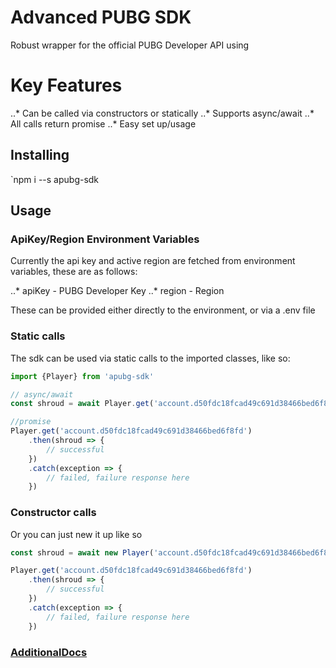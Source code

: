 Advanced PUBG SDK
======
Robust wrapper for the official PUBG Developer API using

# Key Features
..* Can be called via constructors or statically
..* Supports async/await
..* All calls return promise
..* Easy set up/usage 

## Installing
`npm i --s apubg-sdk

## Usage
### ApiKey/Region Environment Variables
Currently the api key and active region are fetched from environment variables, these are as follows:

..* apiKey - PUBG Developer Key
..* region - Region

These can be provided either directly to the environment, or via a .env file

### Static calls
The sdk can be used via static calls to the imported classes, like so:

```javascript
import {Player} from 'apubg-sdk'

// async/await
const shroud = await Player.get('account.d50fdc18fcad49c691d38466bed6f8fd')

//promise
Player.get('account.d50fdc18fcad49c691d38466bed6f8fd')
    .then(shroud => {
        // successful
    })
    .catch(exception => {
        // failed, failure response here
    })
```

### Constructor calls
Or you can just new it up like so

```javascript
const shroud = await new Player('account.d50fdc18fcad49c691d38466bed6f8fd')

Player.get('account.d50fdc18fcad49c691d38466bed6f8fd')
    .then(shroud => {
        // successful
    })
    .catch(exception => {
        // failed, failure response here
    })
```

### [AdditionalDocs]('/DOCUMENTATION.md')